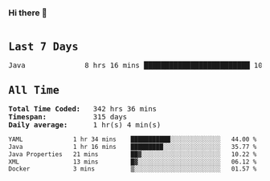 ### Hi there 👋

<!--WakaTime-Start-->
<pre><h2>Last 7 Days</h2>Java              8 hrs 16 mins █████████████████████████ 100.00 %</br><h2>All Time</h2><strong>Total Time Coded:   </strong>342 hrs 36 mins</br><strong>Timespan:           </strong>315 days</br><strong>Daily average:      </strong>1 hr(s) 4 min(s)</pre>
<!--WakaTime-End-->

<!--START_SECTION:waka-->

```txt
YAML              1 hr 34 mins    ███████████░░░░░░░░░░░░░░   44.00 %
Java              1 hr 16 mins    █████████░░░░░░░░░░░░░░░░   35.77 %
Java Properties   21 mins         ██▓░░░░░░░░░░░░░░░░░░░░░░   10.22 %
XML               13 mins         █▓░░░░░░░░░░░░░░░░░░░░░░░   06.12 %
Docker            3 mins          ▒░░░░░░░░░░░░░░░░░░░░░░░░   01.57 %
```

<!--END_SECTION:waka-->

 <!-- waka-box start -->
 <!-- waka-box end -->
